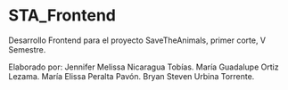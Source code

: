 # STA_Frontend
 Desarrollo Frontend para el proyecto SaveTheAnimals, primer corte, V Semestre.

 Elaborado por: 
 Jennifer Melissa Nicaragua Tobías.
 María Guadalupe Ortiz Lezama.
 María Elissa Peralta Pavón.
 Bryan Steven Urbina Torrente.